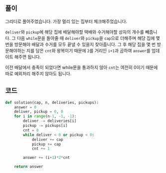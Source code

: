 ## 풀이

그리디로 풀어주었습니다. 가장 멀리 있는 집부터 체크해주었습니다.

`deliver`와 `pickup`에 해당 집에 배달해야할 택배와 수거해야할 상자의 개수를 빼줍니다. 그 다음 `while`문을 돌아줄 때 `deliver`와 `pickup`을 `cap`으로 더해주며 해당 집에 몇 번을 방문해야 배달과 수거를 모두 끝낼 수 있을지 찾아줍니다. 그 후 해당 집을 몇 번 방문해야하는 지를 담은 `cnt`와 왕복이기 때문에 `2`를 거리인 `i+1`과 곱하여 `answer`를 업데이트 해주면 됩니다.

이전 배달에서 충족이 되었다면 while문을 통과하지 않아 `cnt`는 여전히 0이기 때문에 따로 예외처리 해주지 않아도 됩니다.

## 코드

```python
def solution(cap, n, deliveries, pickups):
    answer = 0
    deliver, pickup = 0, 0
    for i in range(n-1, -1, -1):
        deliver -= deliveries[i]
        pickup -= pickups[i]
        cnt = 0
        while deliver < 0 or pickup < 0:
            deliver += cap
            pickup += cap
            cnt += 1

        answer += (i+1)*2*cnt

    return answer
```
